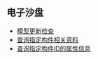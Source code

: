 ## 电子沙盘

* [模型更新检查](checkModels.md)
* [查询指定构件相关资料](api/business/DocumentMng/ModelFileList.md)
* [查询指定构件ID的属性信息](ModelGuidData.md)